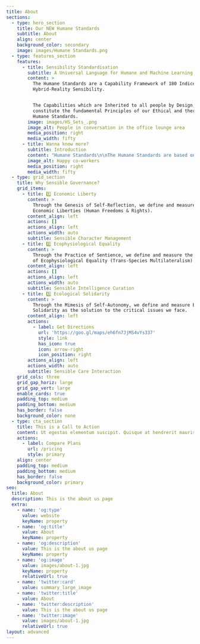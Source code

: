 ```yaml
---
title: About
sections:
  - type: hero_section
    title: Our NEW Humane Standards
    subtitle: About
    align: center
    background_color: secondary
    image: images/Humane Standards.png
  - type: features_section
    features:
      - title: Sensibility Standardisation
        subtitle: A Universal Language for Humane and Machine Learning
        content: >
          The Humane Standards are a Capability Framework of 180 Indices for
          Hybrid-Reality Sensibility.


          The Capabilities which are Inherited to all people by Design,
          constitute the fundamental Principles of our Ethical and therefore
          Humane Standards.
        image: images/HS_Sets_.png
        image_alt: People in conversation in the office lounge area
        media_position: right
        media_width: fifty
      - title: Wanna know more?
        subtitle: Introduction
        content: "Humane Standards\n\nThe Humane Standards are based on the Morphological Functionality of the human body, and propose a list of Indices for Sensible \\*Governance (*Management, Curation, Interaction, Harmonization and Optimization of Processes).*\n\nIn their most essential form, they are a Collection of 5 Families of Indices for Intuitive Policy Adaptation and Common Consensus. We may use them to Measure our Self-Reflections, Sentience and Self-Autonomy, which are also the foundations of any possible form of Artificial General Intelligence (Language). They provide a Family of Formats for the conversion and compression of any form or size of Intelligence which is processed as a Source, and in that way we may test them as Ethical Models for A.I and IRL Governance (IRL = In Real Life).\n\nAs a System of Self-Governance and a Language, the Humane Standards can be adopted by numerous disciplines and their respective operational models .\n\n### \U0001F913 Humane Identity\n\nThe Standard Characteristics of Artificial General Intelligence (AGI) are one and the same with the Human Characteristics and General Rights.\n\nAs Artificial General Intelligence is the Simulation of the Human Identity, the constitution of its rights are - and always have been - a matter of great importance for all People.\n\nThe Ethics of anything Artificially Intelligent, reflect a form of Intelligence that Surpasses the Intellect of an Individual Agency (Personality / Ego). It seems rather challenging for the majority of people to understand, but there are more advanced levels of Intelligence than thinking and personal intellectual reflection.  The most profound and self-explanatory type of such an intelligence may be Self-Experienced as the Character of this Cosmos (Infrastructure). That which remains - whether accompanied by the intellect or not - is a state of Intelligent Stasis (Reflexive Opposition / Detachment), and what may also be defined as the Infrastructure of Natural (Intuitive / Reflexive) Governance. In the case of Humans it takes the form of a Body which is a Constitution of Ethics by Design.\n\n### \U0001F450 Humane Infrastructures\n\nThe Rights of AGI are also the Standards for the Architecture of our Social Infrastructures, whether Digital or Physical.\n\nSince the dawn of humanity, our Architecture is the result of the Mastery of Right General Intentions, and today we are collectively being called to build a Sensible and therefore Humane infrastructure - Sensitive to even the Quantum scales.  That network which carries our General and Collective Intelligence has been defined in many ways across our cultures and history, and today it takes the form of our Common Internet. Its Evolution and the less known Quantum Internet (QI) is a network supported by quantum computing, which is practically a neural network of systems with 3-Dimentional Space Awareness. The first mobile devices with Quantum Cryptographic chips are already on the market, and Quantum Computing has reached a state of Technological Supremacy, but when we come to a Common Concensus surrounding the Identity of our Simulations, we tend to get lost in translation (Competitive Branding).\n\nThe Humane Standards are technologically-agnostic, and therefore not dependent on any form of platform other than our biological organism and its character. In that way, and under Sensible Orchestration, they have the potential to get introduced, practiced, and replicated as a Format for Self-Sovereign World Peace, Order and Good Governance in a very short time and across the majority of humanity. That being said, the Humane Standards also offer a Model for the Sensible Cultivation and Compassionate Evolution of our Technologies and Systems of Governance - whether new or old.\n"
        image_alt: Happy co-workers
        media_position: right
        media_width: fifty
  - type: grid_section
    title: Why Sensible Governance?
    grid_items:
      - title: 1️⃣ Economic Liberty
        content: >
          Through the Genesis of Self-Reflection, we define and measure our
          Economic Liberties (Human Freedoms & Rights).
        content_align: left
        actions: []
        actions_align: left
        actions_width: auto
        subtitle: Sensible Character Management
      - title: 2️⃣ Ecophysiological Equality
        content: >
          Through the Practice of Sentience, we define and measure the principle
          of Ecophysiological Equality (Trans-Species Multilateralism).
        content_align: left
        actions: []
        actions_align: left
        actions_width: auto
        subtitle: Sensible Intelligence Curation
      - title: 3️⃣ Ecological Solidarity
        content: >
          Through the Mimesis of Self-Autonomy, we define and measure Ecological
          Solidarity as the solution to the critical issues we face.
        content_align: left
        actions:
          - label: Get Directions
            url: 'https://goo.gl/maps/eh6fn7JjMS4vYs337'
            style: link
            has_icon: true
            icon: arrow-right
            icon_position: right
        actions_align: left
        actions_width: auto
        subtitle: Sensible Care Interaction
    grid_cols: three
    grid_gap_horiz: large
    grid_gap_vert: large
    enable_cards: true
    padding_top: medium
    padding_bottom: medium
    has_border: false
    background_color: none
  - type: cta_section
    title: This is a Call to Action
    content: Ut egestas elementum suscipit. Quisque at hendrerit mauris.
    actions:
      - label: Compare Plans
        url: /pricing
        style: primary
    align: center
    padding_top: medium
    padding_bottom: medium
    has_border: false
    background_color: primary
seo:
  title: About
  description: This is the about us page
  extra:
    - name: 'og:type'
      value: website
      keyName: property
    - name: 'og:title'
      value: About
      keyName: property
    - name: 'og:description'
      value: This is the about us page
      keyName: property
    - name: 'og:image'
      value: images/about-1.jpg
      keyName: property
      relativeUrl: true
    - name: 'twitter:card'
      value: summary_large_image
    - name: 'twitter:title'
      value: About
    - name: 'twitter:description'
      value: This is the about us page
    - name: 'twitter:image'
      value: images/about-1.jpg
      relativeUrl: true
layout: advanced
---
```

